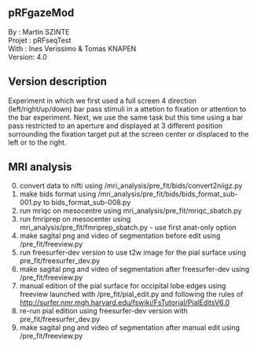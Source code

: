 ## pRFgazeMod
By :      Martin SZINTE<br/>
Projet :  pRFseqTest<br/>
With :    Ines Verissimo & Tomas KNAPEN<br/>
Version:  4.0<br/>

## Version description
Experiment in which we first used a full screen 4 direction (left/right/up/down)
bar pass stimuli in a attetion to fixation or attention to the bar experiment.
Next, we use the same task but this time using a bar pass restricted to an aperture and 
displayed at 3 different position surrounding the fixation target put at the screen center 
or displaced to the left or to the right.

## MRI analysis
0. convert data to nifti using /mri_analysis/pre_fit/bids/convert2niigz.py<br/>
1. make bids format using /mri_analysis/pre_fit/bids/bids_format_sub-001.py to bids_format_sub-008.py<br/>
2. run mriqc on mesocentre using mri_analysis/pre_fit/mriqc_sbatch.py<br/>
3. run fmriprep on mesocenter using mri_analysis/pre_fit/fmriprep_sbatch.py - use first anat-only option<br/>
4. make sagital png and video of segmentation before edit using /pre_fit/freeview.py<br/>
5. run freesurfer-dev version to use t2w image for the pial surface using pre_fit/freesurfer_dev.py<br/>
6. make sagital png and video of segmentation after freesurfer-dev using /pre_fit/freeview.py<br/>
7. manual edition of the pial surface for occipital lobe edges using freeview launched with /pre_fit/pial_edit.py and following the rules of http://surfer.nmr.mgh.harvard.edu/fswiki/FsTutorial/PialEditsV6.0 <br/>
8. re-run pial edition using freesurfer-dev version with pre_fit/freesurfer_dev.py<br/>
9. make sagital png and video of segmentation after manual edit using /pre_fit/freeview.py<br/>
